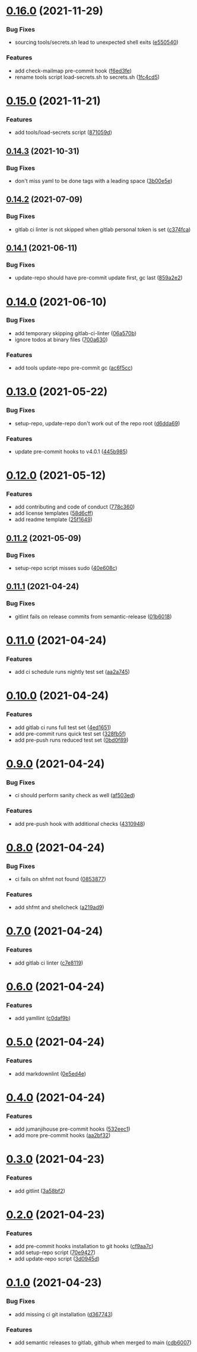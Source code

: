 # [0.16.0](https://gitlab.com/xebis/repository-template/compare/v0.15.0...v0.16.0) (2021-11-29)


### Bug Fixes

* sourcing tools/secrets.sh lead to unexpected shell exits ([e550540](https://gitlab.com/xebis/repository-template/commit/e550540c350efda767e3c208578c128680a34702))


### Features

* add check-mailmap pre-commit hook ([f6ed3fe](https://gitlab.com/xebis/repository-template/commit/f6ed3fe430acb41e50d7526b4ebaf74fdc2a1294))
* rename tools script load-secrets.sh to secrets.sh ([1fc4cd5](https://gitlab.com/xebis/repository-template/commit/1fc4cd5d5929742562a0df7c2247f851afd8a6c6))

# [0.15.0](https://gitlab.com/xebis/repository-template/compare/v0.14.3...v0.15.0) (2021-11-21)


### Features

* add tools/load-secrets script ([871059d](https://gitlab.com/xebis/repository-template/commit/871059d6ae3f44b468335bd4f6607fb1da05ec4a))

## [0.14.3](https://gitlab.com/xebis/repository-template/compare/v0.14.2...v0.14.3) (2021-10-31)


### Bug Fixes

* don't miss yaml to be done tags with a leading space ([3b00e5e](https://gitlab.com/xebis/repository-template/commit/3b00e5eadb490bd3c9c9d09d9807b9db3212be8a))

## [0.14.2](https://gitlab.com/xebis/repository-template/compare/v0.14.1...v0.14.2) (2021-07-09)


### Bug Fixes

* gitlab ci linter is not skipped when gitlab personal token is set ([c374fca](https://gitlab.com/xebis/repository-template/commit/c374fca04c12c2415f4067410738d80e9d3a12d5))

## [0.14.1](https://gitlab.com/xebis/repository-template/compare/v0.14.0...v0.14.1) (2021-06-11)


### Bug Fixes

* update-repo should have pre-commit update first, gc last ([859a2e2](https://gitlab.com/xebis/repository-template/commit/859a2e2054b20af116c5c383f3031e677e1dade6))

# [0.14.0](https://gitlab.com/xebis/repository-template/compare/v0.13.0...v0.14.0) (2021-06-10)


### Bug Fixes

* add temporary skipping gitlab-ci-linter ([06a570b](https://gitlab.com/xebis/repository-template/commit/06a570b66c674cfb4c4b722fa4725fe61fd30d9c))
* ignore todos at binary files ([700a630](https://gitlab.com/xebis/repository-template/commit/700a630b15345c2884db33bef39d5ce127080e4a))


### Features

* add tools update-repo pre-commit gc ([ac6f5cc](https://gitlab.com/xebis/repository-template/commit/ac6f5cc8838cdea75dbf4cf67ad1b6f57e8d4811))

# [0.13.0](https://gitlab.com/xebis/repository-template/compare/v0.12.0...v0.13.0) (2021-05-22)


### Bug Fixes

* setup-repo, update-repo don't work out of the repo root ([d6dda69](https://gitlab.com/xebis/repository-template/commit/d6dda69d1cb8516765c9aec62e916d356e388d89))


### Features

* update pre-commit hooks to v4.0.1 ([445b985](https://gitlab.com/xebis/repository-template/commit/445b985f1566aa066eb5046e594c089ec4b9c6aa))

# [0.12.0](https://gitlab.com/xebis/repository-template/compare/v0.11.2...v0.12.0) (2021-05-12)


### Features

* add contributing and code of conduct ([778c360](https://gitlab.com/xebis/repository-template/commit/778c3608a89f38dca81f52db3388676594162235))
* add license templates ([58d6cff](https://gitlab.com/xebis/repository-template/commit/58d6cff0f63836bfadf47a774343151dcbdcad1f))
* add readme template ([25f1649](https://gitlab.com/xebis/repository-template/commit/25f1649747151b87fd4e76a8deff73e559f3d717))

## [0.11.2](https://gitlab.com/xebis/repository-template/compare/v0.11.1...v0.11.2) (2021-05-09)


### Bug Fixes

* setup-repo script misses sudo ([40e608c](https://gitlab.com/xebis/repository-template/commit/40e608c38bd69c0eb8d29f161e3535fdd07c36b6))

## [0.11.1](https://gitlab.com/xebis/repository-template/compare/v0.11.0...v0.11.1) (2021-04-24)


### Bug Fixes

* gitlint fails on release commits from semantic-release ([01b6018](https://gitlab.com/xebis/repository-template/commit/01b6018e8f808a040d7a3f6e71b761e8e45843ba))

# [0.11.0](https://gitlab.com/xebis/repository-template/compare/v0.10.0...v0.11.0) (2021-04-24)


### Features

* add ci schedule runs nightly test set ([aa2a745](https://gitlab.com/xebis/repository-template/commit/aa2a7450b1b0f7e3714e38ae2128f289fdc9fa57))

# [0.10.0](https://gitlab.com/xebis/repository-template/compare/v0.9.0...v0.10.0) (2021-04-24)


### Features

* add gitlab ci runs full test set ([4ed1651](https://gitlab.com/xebis/repository-template/commit/4ed165187e42ac644b13b64e941f8a26e5b1e702))
* add pre-commit runs quick test set ([328fb5f](https://gitlab.com/xebis/repository-template/commit/328fb5fc20bada7d24bcb26a2488c2b1bac116f7))
* add pre-push runs reduced test set ([0bd0f89](https://gitlab.com/xebis/repository-template/commit/0bd0f8917da3b372cad840acb48f0beb1601f54e))

# [0.9.0](https://gitlab.com/xebis/repository-template/compare/v0.8.0...v0.9.0) (2021-04-24)


### Bug Fixes

* ci should perform sanity check as well ([af503ed](https://gitlab.com/xebis/repository-template/commit/af503ed0f35390fb8566dab719ad4f1ec25a0799))


### Features

* add pre-push hook with additional checks ([4310948](https://gitlab.com/xebis/repository-template/commit/4310948c096a2b076dcb3cbcc199b2b2ca3aa919))

# [0.8.0](https://gitlab.com/xebis/repository-template/compare/v0.7.0...v0.8.0) (2021-04-24)


### Bug Fixes

* ci fails on shfmt not found ([0853877](https://gitlab.com/xebis/repository-template/commit/08538771fcd45d0b421745e319f0fdc9a4b0d8d4))


### Features

* add shfmt and shellcheck ([a219ad9](https://gitlab.com/xebis/repository-template/commit/a219ad9857ca51f7fe24b4fd7a8bf4647bd68951))

# [0.7.0](https://gitlab.com/xebis/repository-template/compare/v0.6.0...v0.7.0) (2021-04-24)


### Features

* add gitlab ci linter ([c7e8119](https://gitlab.com/xebis/repository-template/commit/c7e8119ee401ff456e334feb0bdb2b3d1ee02e16))

# [0.6.0](https://gitlab.com/xebis/repository-template/compare/v0.5.0...v0.6.0) (2021-04-24)


### Features

* add yamllint ([c0daf9b](https://gitlab.com/xebis/repository-template/commit/c0daf9b020a4cfeca63a1a31a3ddc8b56ea8becd))

# [0.5.0](https://gitlab.com/xebis/repository-template/compare/v0.4.0...v0.5.0) (2021-04-24)


### Features

* add markdownlint ([0e5ed4e](https://gitlab.com/xebis/repository-template/commit/0e5ed4ee1d3daa80418226faee1e263014b8d725))

# [0.4.0](https://gitlab.com/xebis/repository-template/compare/v0.3.0...v0.4.0) (2021-04-24)


### Features

* add jumanjihouse pre-commit hooks ([532eec1](https://gitlab.com/xebis/repository-template/commit/532eec108e89f7bc1eacca91736a549f843932b0))
* add more pre-commit hooks ([aa2bf32](https://gitlab.com/xebis/repository-template/commit/aa2bf321ff5dc804d9f0af89ba4b65f67d44321f))

# [0.3.0](https://gitlab.com/xebis/repository-template/compare/v0.2.0...v0.3.0) (2021-04-23)


### Features

* add gitlint ([3a58bf2](https://gitlab.com/xebis/repository-template/commit/3a58bf23994a734dffe3220ef199675f89caa808))

# [0.2.0](https://gitlab.com/xebis/repository-template/compare/v0.1.0...v0.2.0) (2021-04-23)


### Features

* add pre-commit hooks installation to git hooks ([cf9aa7c](https://gitlab.com/xebis/repository-template/commit/cf9aa7c54f1d1db1f683416cd9c44ca7505e715d))
* add setup-repo script ([70e9427](https://gitlab.com/xebis/repository-template/commit/70e9427dc97d6b9a0495e9c678d32db9526bb3ec))
* add update-repo script ([3d0945d](https://gitlab.com/xebis/repository-template/commit/3d0945d3539eb7f83cf1fd6f29129d8d772fd63c))

# [0.1.0](https://gitlab.com/xebis/repository-template/compare/v0.0.0...v0.1.0) (2021-04-23)


### Bug Fixes

* add missing ci git installation ([d367743](https://gitlab.com/xebis/repository-template/commit/d36774353017183b27377eaa33e705756203be91))


### Features

* add semantic releases to gitlab, github when merged to main ([cdb6007](https://gitlab.com/xebis/repository-template/commit/cdb600778dea50709fbc454044cca271efafca2e))
